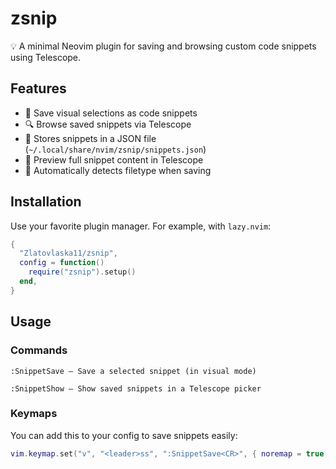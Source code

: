 # zsnip

💡 A minimal Neovim plugin for saving and browsing custom code snippets using Telescope.

## Features

- 📌 Save visual selections as code snippets
- 🔍 Browse saved snippets via Telescope
- 📂 Stores snippets in a JSON file (`~/.local/share/nvim/zsnip/snippets.json`)
- 🔎 Preview full snippet content in Telescope
- 🧠 Automatically detects filetype when saving

## Installation

Use your favorite plugin manager. For example, with `lazy.nvim`:

```lua
{
  "Zlatovlaska11/zsnip",
  config = function()
    require("zsnip").setup()
  end,
}
```
## Usage

### Commands
```
:SnippetSave — Save a selected snippet (in visual mode)

:SnippetShow — Show saved snippets in a Telescope picker
```
### Keymaps

You can add this to your config to save snippets easily:

```lua 
vim.keymap.set("v", "<leader>ss", ":SnippetSave<CR>", { noremap = true, silent = true })
```


